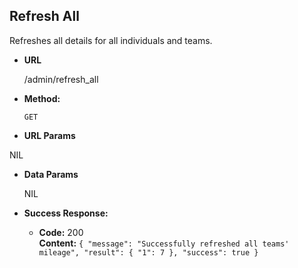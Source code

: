 **Refresh All**
----
  Refreshes all details for all individuals and teams.

* **URL**

  /admin/refresh_all

* **Method:**

  `GET`
  
*  **URL Params**

  NIL

* **Data Params**

  NIL

* **Success Response:**

  * **Code:** 200 <br />
    **Content:** `{
        "message": "Successfully refreshed all teams' mileage",
        "result": {
            "1": 7
        },
        "success": true
    }`
